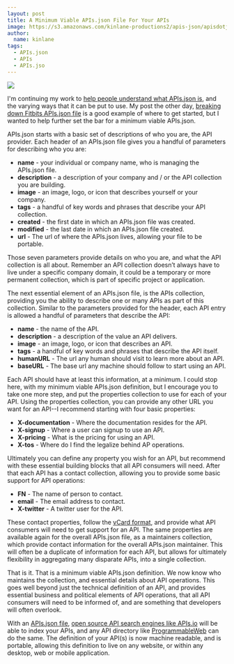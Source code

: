 ```yaml
---
layout: post
title: A Minimum Viable APIs.json File For Your APIs
image: https://s3.amazonaws.com/kinlane-productions2/apis-json/apisdotjson.png
author:
  name: kinlane
tags:
  - APIs.json
  - APIs
  - APIs.jso
---
```

[![](https://s3.amazonaws.com/kinlane-productions2/apis-json/apisdotjson.png)](http://apisjson.org/)

I'm continuing my work to [help people understand what APIs.json is](http://apievangelist.com/2015/02/04/what-exactly-is-api-commons/), and the varying ways that it can be put to use. My post the other day, [breaking down Fitbits APIs.json file](http://apievangelist.com/2015/01/31/breaking-down-the-fitbit-apisjson-file/) is a good example of where to get started, but I wanted to help further set the bar for a minimum viable APIs.json.

APIs.json starts with a basic set of descriptions of who you are, the API provider. Each header of an APIs.json file gives you a handful of parameters for describing who you are:

*   **name** - your individual or company name, who is managing the APIs.json file.
*   **description** - a description of your company and / or the API collection you are building.
*   **image** - an image, logo, or icon that describes yourself or your company.
*   **tags** - a handful of key words and phrases that describe your API collection.
*   **created** - the first date in which an APIs.json file was created.
*   **modified** - the last date in which an APIs.json file created.
*   **url** - The url of where the APIs.json lives, allowing your file to be portable.

Those seven parameters provide details on who you are, and what the API collection is all about. Remember an API collection doesn’t always have to live under a specific company domain, it could be a temporary or more permanent collection, which is part of specific project or application.

The next essential element of an APIs.json file, is the APIs collection, providing you the ability to describe one or many APIs as part of this collection. Similar to the parameters provided for the header, each API entry is allowed a handful of parameters that describe the API:

*   **name** - the name of the API.
*   **description** - a description of the value an API delivers.
*   **image** - an image, logo, or icon that describes an API.
*   **tags** - a handful of key words and phrases that describe the API itself.
*   **humanURL** - The url any human should visit to learn more about an API.
*   **baseURL** - The base url any machine should follow to start using an API.

Each API should have at least this information, at a minimum. I could stop here, with my minimum viable APIs.json definition, but I encourage you to take one more step, and put the properties collection to use for each of your API. Using the properties collection, you can provide any other URL you want for an API--I recommend starting with four basic properties:

*   **X-documentation** - Where the documentation resides for the API.
*   **X-signup** - Where a user can signup to use an API.
*   **X-pricing** \- What is the pricing for using an API.
*   **X-tos** \- Where do I find the legalize behind AP operations.

Ultimately you can define any property you wish for an API, but recommend with these essential building blocks that all API consumers will need. After that each API has a contact collection, allowing you to provide some basic support for API operations:

*   **FN** - The name of person to contact.
*   **email** - The email address to contact.
*   **X-twitter** \- A twitter user for the API.

These contact properties, follow the [vCard format](http://en.wikipedia.org/wiki/VCard), and provide what API consumers will need to get support for an API. The same properties are available again for the overall APIs.json file, as a maintainers collection, which provide contact information for the overall APIs.json maintainer. This will often be a duplicate of information for each API, but allows for ultimately flexibility in aggregating many disparate APIs, into a single collection.

That is it. That is a minimum viable APIs.json definition. We now know who maintains the collection, and essential details about API operations. This goes well beyond just the technical definition of an API, and provides essential business and political elements of API operations, that all API consumers will need to be informed of, and are something that developers will often overlook.

With an [APIs.json file](http://apisjson.org/), [open source API search engines like APIs.io](http://apis.io/) will be able to index your APIs, and any API directory like [ProgrammableWeb](http://programmableweb.com) can do the same. The definition of your API(s) is now machine readable, and is portable, allowing this definition to live on any website, or within any desktop, web or mobile application.